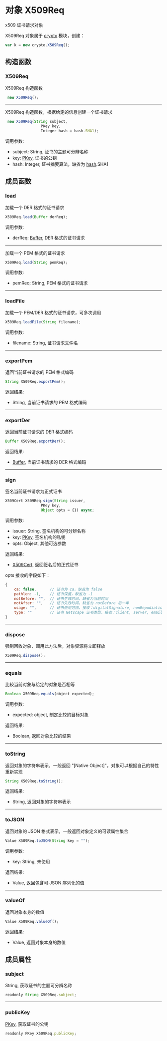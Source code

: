 # 对象 X509Req
x509 证书请求对象

X509Req 对象属于 [crypto](../../module/ifs/crypto.md) 模块，创建：
```JavaScript
var k = new crypto.X509Req();
```

## 构造函数
        
### X509Req
X509Req 构造函数
```JavaScript
 new X509Req();
```

--------------------------
X509Req 构造函数，根据给定的信息创建一个证书请求
```JavaScript
 new X509Req(String subject,
                PKey key,
                Integer hash = hash.SHA1);
```

调用参数:
* subject: String, 证书的主题可分辨名称
* key: [PKey](PKey.md), 证书的公钥
* hash: Integer, 证书摘要算法，缺省为 [hash](../../module/ifs/hash.md).SHA1

## 成员函数
        
### load
加载一个 DER 格式的证书请求
```JavaScript
X509Req.load(Buffer derReq);
```

调用参数:
* derReq: [Buffer](Buffer.md), DER 格式的证书请求

--------------------------
加载一个 PEM 格式的证书请求
```JavaScript
X509Req.load(String pemReq);
```

调用参数:
* pemReq: String, PEM 格式的证书请求

--------------------------
### loadFile
加载一个 PEM/DER 格式的证书请求，可多次调用
```JavaScript
X509Req.loadFile(String filename);
```

调用参数:
* filename: String, 证书请求文件名

--------------------------
### exportPem
返回当前证书请求的 PEM 格式编码
```JavaScript
String X509Req.exportPem();
```

返回结果:
* String, 当前证书请求的 PEM 格式编码

--------------------------
### exportDer
返回当前证书请求的 DER 格式编码
```JavaScript
Buffer X509Req.exportDer();
```

返回结果:
* [Buffer](Buffer.md), 当前证书请求的 DER 格式编码

--------------------------
### sign
签名当前证书请求为正式证书
```JavaScript
X509Cert X509Req.sign(String issuer,
                PKey key,
                Object opts = {}) async;
```

调用参数:
* issuer: String, 签名机构的可分辨名称
* key: [PKey](PKey.md), 签名机构的私钥
* opts: Object, 其他可选参数

返回结果:
* [X509Cert](X509Cert.md), 返回签名后的正式证书

opts 接收的字段如下：
```JavaScript
{
    ca: false,      // 证书为 ca，缺省为 false
    pathlen: -1,    // 证书深度，缺省为 -1
    notBefore: "",  // 证书生效时间，缺省为当前时间
    notAfter: "",   // 证书失效时间，缺省为 notBefore 后一年
    usage: "",      // 证书使用范围，接收：digitalSignature, nonRepudiation, keyEncipherment, dataEncipherment, keyAgreement, keyCertSign, cRLSign
    type: ""        // 证书 Netscape 证书类型，接收：client, server, email, objsign, reserved, sslCA, emailCA, objCA
}
```

--------------------------
### dispose
强制回收对象，调用此方法后，对象资源将立即释放
```JavaScript
X509Req.dispose();
```

--------------------------
### equals
比较当前对象与给定的对象是否相等
```JavaScript
Boolean X509Req.equals(object expected);
```

调用参数:
* expected: object, 制定比较的目标对象

返回结果:
* Boolean, 返回对象比较的结果

--------------------------
### toString
返回对象的字符串表示，一般返回 "[Native Object]"，对象可以根据自己的特性重新实现
```JavaScript
String X509Req.toString();
```

返回结果:
* String, 返回对象的字符串表示

--------------------------
### toJSON
返回对象的 JSON 格式表示，一般返回对象定义的可读属性集合
```JavaScript
Value X509Req.toJSON(String key = "");
```

调用参数:
* key: String, 未使用

返回结果:
* Value, 返回包含可 JSON 序列化的值

--------------------------
### valueOf
返回对象本身的数值
```JavaScript
Value X509Req.valueOf();
```

返回结果:
* Value, 返回对象本身的数值

## 成员属性
        
### subject
String, 获取证书的主题可分辨名称
```JavaScript
readonly String X509Req.subject;
```

--------------------------
### publicKey
[PKey](PKey.md), 获取证书的公钥
```JavaScript
readonly PKey X509Req.publicKey;
```

